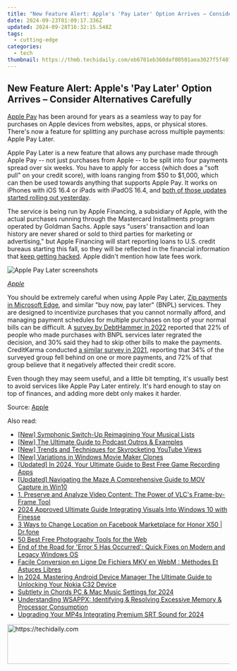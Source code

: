 ```yaml
---
title: "New Feature Alert: Apple's 'Pay Later' Option Arrives – Consider Alternatives Carefully"
date: 2024-09-23T01:09:17.336Z
updated: 2024-09-28T16:32:15.548Z
tags:
  - cutting-edge
categories:
  - tech
thumbnail: https://thmb.techidaily.com/eb6701eb360daf00501aea3027f5f407ca588034548873224d944d5de49dcde3.jpg
---
```


## New Feature Alert: Apple's 'Pay Later' Option Arrives – Consider Alternatives Carefully

[Apple Pay](https://vimeo-videos.techidaily.com/efficient-techniques-for-accessing-and-saving-vimeo-videos/) has been around for years as a seamless way to pay for purchases on Apple devices from websites, apps, or physical stores. There's now a feature for splitting any purchase across multiple payments: Apple Pay Later.

 Apple Pay Later is a new feature that allows any purchase made through Apple Pay -- not just purchases from Apple -- to be split into four payments spread over six weeks. You have to apply for access (which does a "soft pull" on your credit score), with loans ranging from $50 to $1,000, which can then be used towards anything that supports Apple Pay. It works on iPhones with iOS 16.4 or iPads with iPadOS 16.4, and [both of those updates started rolling out yesterday](https://instagram-clips.techidaily.com/2024-approved-proven-techniques-to-swell-your-social-media-following/).

 The service is being run by Apple Financing, a subsidiary of Apple, with the actual purchases running through the Mastercard Installments program operated by Goldman Sachs. Apple says "users' transaction and loan history are never shared or sold to third parties for marketing or advertising," but Apple Financing will start reporting loans to U.S. credit bureaus starting this fall, so they will be reflected in the financial information that [keep getting hacked](https://news.bloombergtax.com/tax-insights-and-commentary/equifax-experian-must-pay-more-than-pennies-for-data-breaches). Apple didn't mention how late fees work.

![Apple Pay Later screenshots](https://static1.howtogeekimages.com/wordpress/wp-content/uploads/2023/03/Image-4.jpeg) 

_[Apple](https://www.apple.com/newsroom/2023/03/apple-introduces-apple-pay-later/)_

 You should be extremely careful when using Apple Pay Later, [Zip payments in Microsoft Edge](https://driver-download.techidaily.com/how-to-access-and-apply-updates-for-your-canon-dslr-camera-d53n-model/), and similar "buy now, pay later" (BNPL) services. They are designed to incentivize purchases that you cannot normally afford, and managing payment schedules for multiple purchases on top of your normal bills can be difficult. A [survey by DebtHammer in 2022](https://debthammer.org/buy-now-pay-later-survey/) reported that 22% of people who made purchases with BNPL services later regrated the decision, and 30% said they had to skip other bills to make the payments. CreditKarma conducted [a similar survey in 2021](https://www.creditkarma.com/about/commentary/buy-now-pay-later-surges-throughout-pandemic-consumers-credit-takes-a-hit), reporting that 34% of the surveyed group fell behind on one or more payments, and 72% of that group believe that it negatively affected their credit score.

 Even though they may seem useful, and a little bit tempting, it's usually best to avoid services like Apple Pay Later entirely. It's hard enough to stay on top of finances, and adding more debt only makes it harder.

 Source: [Apple](https://www.apple.com/newsroom/2023/03/apple-introduces-apple-pay-later/)

<ins class="adsbygoogle"
     style="display:block"
     data-ad-format="autorelaxed"
     data-ad-client="ca-pub-7571918770474297"
     data-ad-slot="1223367746"></ins>

<ins class="adsbygoogle"
     style="display:block"
     data-ad-client="ca-pub-7571918770474297"
     data-ad-slot="8358498916"
     data-ad-format="auto"
     data-full-width-responsive="true"></ins>

<span class="atpl-alsoreadstyle">Also read:</span>
<div><ul>
<li><a href="https://some-skills.techidaily.com/new-symphonic-switch-up-reimagining-your-musical-lists/"><u>[New] Symphonic Switch-Up Reimagining Your Musical Lists</u></a></li>
<li><a href="https://some-skills.techidaily.com/new-the-ultimate-guide-to-podcast-outros-and-examples/"><u>[New] The Ultimate Guide to Podcast Outros & Examples</u></a></li>
<li><a href="https://some-skills.techidaily.com/new-trends-and-techniques-for-skyrocketing-youtube-views/"><u>[New] Trends and Techniques for Skyrocketing YouTube Views</u></a></li>
<li><a href="https://some-skills.techidaily.com/new-variations-in-windows-movie-maker-clones/"><u>[New] Variations in Windows Movie Maker Clones</u></a></li>
<li><a href="https://video-screen-grab.techidaily.com/updated-in-2024-your-ultimate-guide-to-best-free-game-recording-apps/"><u>[Updated] In 2024, Your Ultimate Guide to Best Free Game Recording Apps</u></a></li>
<li><a href="https://screen-sharing-recording.techidaily.com/updated-navigating-the-maze-a-comprehensive-guide-to-mov-capture-in-win10/"><u>[Updated] Navigating the Maze A Comprehensive Guide to MOV Capture in Win10</u></a></li>
<li><a href="https://discover-great.techidaily.com/1-preserve-and-analyze-video-content-the-power-of-vlcs-frame-by-frame-tool/"><u>1. Preserve and Analyze Video Content: The Power of VLC's Frame-by-Frame Tool</u></a></li>
<li><a href="https://some-skills.techidaily.com/2024-approved-ultimate-guide-integrating-visuals-into-windows-10-with-finesse/"><u>2024 Approved Ultimate Guide Integrating Visuals Into Windows 10 with Finesse</u></a></li>
<li><a href="https://location-fake.techidaily.com/3-ways-to-change-location-on-facebook-marketplace-for-honor-x50-drfone-by-drfone-virtual-android/"><u>3 Ways to Change Location on Facebook Marketplace for Honor X50 | Dr.fone</u></a></li>
<li><a href="https://extra-hints.techidaily.com/50-best-free-photography-tools-for-the-web/"><u>50 Best Free Photography Tools for the Web</u></a></li>
<li><a href="https://common-error.techidaily.com/end-of-the-road-for-error-5-has-occurred-quick-fixes-on-modern-and-legacy-windows-os/"><u>End of the Road for 'Error 5 Has Occurred': Quick Fixes on Modern and Legacy Windows OS</u></a></li>
<li><a href="https://blog-min.techidaily.com/facile-conversion-en-ligne-de-fichiers-mkv-en-webm-methodes-et-astuces-libres/"><u>Facile Conversion en Ligne De Fichiers MKV en WebM : Méthodes Et Astuces Libres</u></a></li>
<li><a href="https://easy-unlock-android.techidaily.com/in-2024-mastering-android-device-manager-the-ultimate-guide-to-unlocking-your-nokia-c32-device-by-drfone-android/"><u>In 2024, Mastering Android Device Manager The Ultimate Guide to Unlocking Your Nokia C32 Device</u></a></li>
<li><a href="https://some-skills.techidaily.com/subtlety-in-chords-pc-and-mac-music-settings-for-2024/"><u>Subtlety in Chords PC & Mac Music Settings for 2024</u></a></li>
<li><a href="https://win-able.techidaily.com/understanding-wsappx-identifying-and-resolving-excessive-memory-and-processor-consumption/"><u>Understanding WSAPPX: Identifying & Resolving Excessive Memory & Processor Consumption</u></a></li>
<li><a href="https://some-skills.techidaily.com/upgrading-your-mp4s-integrating-premium-srt-sound-for-2024/"><u>Upgrading Your MP4s Integrating Premium SRT Sound for 2024</u></a></li>
</ul></div>

<!-- affiliate ads begin -->
<a href="https://aligracehair.sjv.io/c/5597632/1975807/19272" target="_top" id="1975807">
  <img src="//a.impactradius-go.com/display-ad/19272-1975807" border="0" alt="https://techidaily.com" width="728" height="90"/>
</a>
<img height="0" width="0" src="https://aligracehair.sjv.io/i/5597632/1975807/19272" style="position:absolute;visibility:hidden;" border="0" />
<!-- affiliate ads end -->

